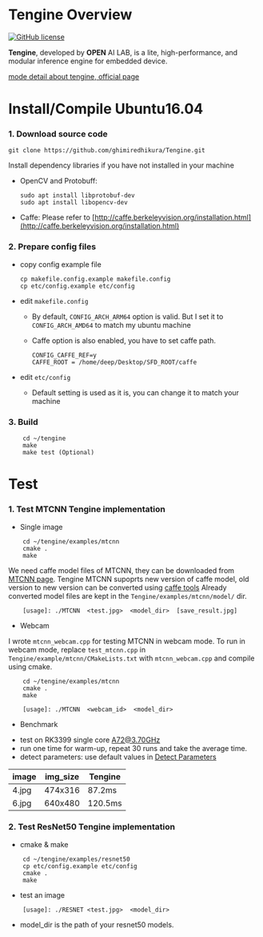 # Tengine Overview

[![GitHub license](http://OAID.github.io/pics/apache_2.0.svg)](./LICENSE)

**Tengine**, developed by **OPEN** AI LAB, is a lite, high-performance, and modular inference engine for embedded device.

[mode detail about tengine, official page](https://github.com/OAID/Tengine/blob/master/README.md)

# Install/Compile Ubuntu16.04

### 1. Download source code

```
git clone https://github.com/ghimiredhikura/Tengine.git
```

Install dependency libraries if you have not installed in your machine

* OpenCV and Protobuff:

	```
	sudo apt install libprotobuf-dev
	sudo apt install libopencv-dev
	```

* Caffe:
Please refer to [http://caffe.berkeleyvision.org/installation.html](http://caffe.berkeleyvision.org/installation.html)

### 2. Prepare config files
* copy config example file

	```
	cp makefile.config.example makefile.config
	cp etc/config.example etc/config
	```

* edit `makefile.config`
	- By default, `CONFIG_ARCH_ARM64` option is valid. But I set it to `CONFIG_ARCH_AMD64` to match my ubuntu machine
	- Caffe option is also enabled, you have to set caffe path. 
	  
	  ```
	  CONFIG_CAFFE_REF=y
	  CAFFE_ROOT = /home/deep/Desktop/SFD_ROOT/caffe
	  ```

* edit `etc/config`
	- Default setting is used as it is, you can change it to match your machine		   	

### 3. Build
```
	cd ~/tengine
	make
	make test (Optional)
```

# Test

### 1. Test MTCNN Tengine implementation

* Single image

```
	cd ~/tengine/examples/mtcnn
	cmake .
	make
```

We need caffe model files of MTCNN, they can be downloaded from [MTCNN page](https://github.com/kpzhang93/MTCNN_face_detection_alignment/tree/master/code/codes/MTCNNv1/model).
Tengine MTCNN supoprts new version of caffe model, old version to new version can be converted using [caffe tools](https://github.com/weiliu89/caffe/tree/ssd/tools) 
Already converted model files are kept in the `Tengine/examples/mtcnn/model/` dir. 

```	
	[usage]: ./MTCNN  <test.jpg>  <model_dir>  [save_result.jpg]
```	

* Webcam

I wrote `mtcnn_webcam.cpp` for testing MTCNN in webcam mode. To run in webcam mode, replace `test_mtcnn.cpp` in `Tengine/example/mtcnn/CMakeLists.txt` with `mtcnn_webcam.cpp` and compile using cmake. 

```
	cd ~/tengine/examples/mtcnn
	cmake .
	make

	[usage]: ./MTCNN  <webcam_id>  <model_dir>
```

* Benchmark 
- test on RK3399 single core A72@3.70GHz 
- run one time for warm-up, repeat 30 runs and take the average time.
- detect parameters: use default values in [Detect Parameters](#detect-parameters)

|image|img_size|Tengine|
|-----|--------|-------|
|4.jpg|474x316|87.2ms|
|6.jpg|640x480|120.5ms|


### 2. Test ResNet50 Tengine implementation

* cmake & make
```
	cd ~/tengine/examples/resnet50
	cp etc/config.example etc/config	
	cmake .
	make	
```

* test an image
```
	[usage]: ./RESNET <test.jpg>  <model_dir>
```	

* model_dir is the path of your resnet50 models.  